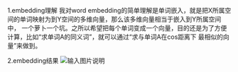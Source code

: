 1.embedding理解
  我对word embedding的简单理解是单词嵌入，就是把X所属空间的单词映射为到Y空间的多维向量，那么该多维向量相当于嵌入到Y所属空间中，
一个萝卜一个坑。之所以希望把每个单词变成一个向量，目的还是为了方便计算，比如“求单词A的同义词”，就可以通过“求与单词A在cos距离下
最相似的向量”来做到。

2.embedding结果
![输入图片说明](https://images.gitee.com/uploads/images/2018/0712/175901_1a963465_1773351.png "屏幕截图.png")